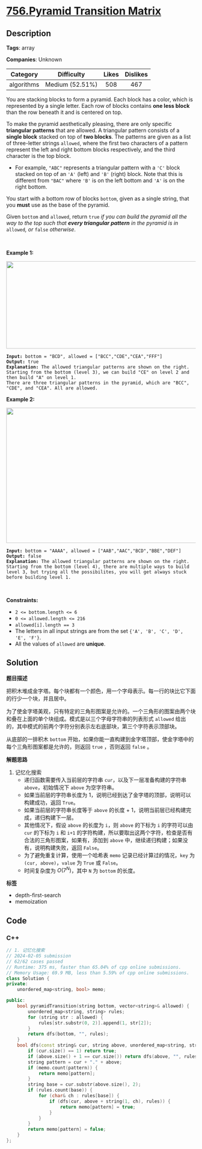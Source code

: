 # [756.Pyramid Transition Matrix](https://leetcode.com/problems/pyramid-transition-matrix/description/)

## Description

**Tags**: array

**Companies**: Unknown

|  Category  |   Difficulty    | Likes | Dislikes |
| :--------: | :-------------: | :---: | :------: |
| algorithms | Medium (52.51%) |  508  |   467    |

<p>You are stacking blocks to form a pyramid. Each block has a color, which is represented by a single letter. Each row of blocks contains <strong>one less block</strong> than the row beneath it and is centered on top.</p>
<p>To make the pyramid aesthetically pleasing, there are only specific <strong>triangular patterns</strong> that are allowed. A triangular pattern consists of a <strong>single block</strong> stacked on top of <strong>two blocks</strong>. The patterns are given&nbsp;as a list of&nbsp;three-letter strings <code>allowed</code>, where the first two characters of a pattern represent the left and right bottom blocks respectively, and the third character is the top block.</p>
<ul>
  <li>For example, <code>&quot;ABC&quot;</code> represents a triangular pattern with a <code>&#39;C&#39;</code> block stacked on top of an <code>&#39;A&#39;</code> (left) and <code>&#39;B&#39;</code> (right) block. Note that this is different from <code>&quot;BAC&quot;</code> where <code>&#39;B&#39;</code> is on the left bottom and <code>&#39;A&#39;</code> is on the right bottom.</li>
</ul>
<p>You start with a bottom row of blocks <code>bottom</code>, given as a single string, that you <strong>must</strong> use as the base of the pyramid.</p>
<p>Given <code>bottom</code> and <code>allowed</code>, return <code>true</code><em> if you can build the pyramid all the way to the top such that <strong>every triangular pattern</strong> in the pyramid is in </em><code>allowed</code><em>, or </em><code>false</code><em> otherwise</em>.</p>
<p>&nbsp;</p>
<p><strong class="example">Example 1:</strong></p>
<img alt="" src="https://assets.leetcode.com/uploads/2021/08/26/pyramid1-grid.jpg" style="width: 600px; height: 232px;" />
<pre><code><strong>Input:</strong> bottom = &quot;BCD&quot;, allowed = [&quot;BCC&quot;,&quot;CDE&quot;,&quot;CEA&quot;,&quot;FFF&quot;]
<strong>Output:</strong> true
<strong>Explanation:</strong> The allowed triangular patterns are shown on the right.
Starting from the bottom (level 3), we can build &quot;CE&quot; on level 2 and then build &quot;A&quot; on level 1.
There are three triangular patterns in the pyramid, which are &quot;BCC&quot;, &quot;CDE&quot;, and &quot;CEA&quot;. All are allowed.</code></pre>
<p><strong class="example">Example 2:</strong></p>
<img alt="" src="https://assets.leetcode.com/uploads/2021/08/26/pyramid2-grid.jpg" style="width: 600px; height: 359px;" />
<pre><code><strong>Input:</strong> bottom = &quot;AAAA&quot;, allowed = [&quot;AAB&quot;,&quot;AAC&quot;,&quot;BCD&quot;,&quot;BBE&quot;,&quot;DEF&quot;]
<strong>Output:</strong> false
<strong>Explanation:</strong> The allowed triangular patterns are shown on the right.
Starting from the bottom (level 4), there are multiple ways to build level 3, but trying all the possibilites, you will get always stuck before building level 1.</code></pre>
<p>&nbsp;</p>
<p><strong>Constraints:</strong></p>
<ul>
  <li><code>2 &lt;= bottom.length &lt;= 6</code></li>
  <li><code>0 &lt;= allowed.length &lt;= 216</code></li>
  <li><code>allowed[i].length == 3</code></li>
  <li>The letters in all input strings are from the set <code>{&#39;A&#39;, &#39;B&#39;, &#39;C&#39;, &#39;D&#39;, &#39;E&#39;, &#39;F&#39;}</code>.</li>
  <li>All the values of <code>allowed</code> are <strong>unique</strong>.</li>
</ul>

## Solution

**题目描述**

把积木堆成金字塔。每个块都有一个颜色，用一个字母表示。每一行的块比它下面的行少一个块，并且居中。

为了使金字塔美观，只有特定的三角形图案是允许的。一个三角形的图案由两个块和叠在上面的单个块组成。模式是以三个字母字符串的列表形式 `allowed` 给出的，其中模式的前两个字符分别表示左右底部块，第三个字符表示顶部块。

从底部的一排积木 `bottom` 开始，如果你能一直构建到金字塔顶部，使金字塔中的每个三角形图案都是允许的，则返回 `true` ，否则返回 `false` 。

**解题思路**

1. 记忆化搜索
   - 递归函数需要传入当前层的字符串 `cur`，以及下一层准备构建的字符串 `above`，初始情况下 `above` 为空字符串。
   - 如果当前层的字符串长度为 1，说明已经到达了金字塔的顶部，说明可以构建成功，返回 `True`。
   - 如果当前层的字符串长度等于 `above` 的长度 + 1，说明当前层已经构建完成，递归构建下一层。
   - 其他情况下，假设 `above` 的长度为 `i`，则 `above` 的下标为 `i` 的字符可以由 `cur` 的下标为 `i` 和 `i+1` 的字符构建，所以要取出这两个字符，检查是否有合法的三角形图案，如果有，添加到 `above` 中，继续递归构建；如果没有，说明构建失败，返回 `False`。
   - 为了避免重复计算，使用一个哈希表 `memo` 记录已经计算过的情况，`key` 为 `(cur, above)`，`value` 为 `True` 或 `False`。
   - 时间复杂度为 $O(7^N)$，其中 `N` 为 `bottom` 的长度。

**标签**

- depth-first-search
- memoization

<!-- code start -->
## Code

### C++

```cpp
// 1. 记忆化搜索
// 2024-02-05 submission
// 62/62 cases passed
// Runtime: 375 ms, faster than 65.04% of cpp online submissions.
// Memory Usage: 69.9 MB, less than 5.59% of cpp online submissions.
class Solution {
private:
    unordered_map<string, bool> memo;

public:
    bool pyramidTransition(string bottom, vector<string>& allowed) {
        unordered_map<string, string> rules;
        for (string str : allowed) {
            rules[str.substr(0, 2)].append(1, str[2]);
        }
        return dfs(bottom, "", rules);
    }
    bool dfs(const string& cur, string above, unordered_map<string, string>& rules) {
        if (cur.size() == 1) return true;
        if (above.size() + 1 == cur.size()) return dfs(above, "", rules);
        string pattern = cur + "." + above;
        if (memo.count(pattern)) {
            return memo[pattern];
        }
        string base = cur.substr(above.size(), 2);
        if (rules.count(base)) {
            for (char& ch : rules[base]) {
                if (dfs(cur, above + string(1, ch), rules)) {
                    return memo[pattern] = true;
                }
            }
        }
        return memo[pattern] = false;
    }
};
```

<!-- code end -->
